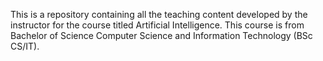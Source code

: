 This is a repository containing all the teaching content developed by the instructor for the course titled Artificial Intelligence. This course is from Bachelor of Science Computer Science and Information Technology (BSc CS/IT).    
